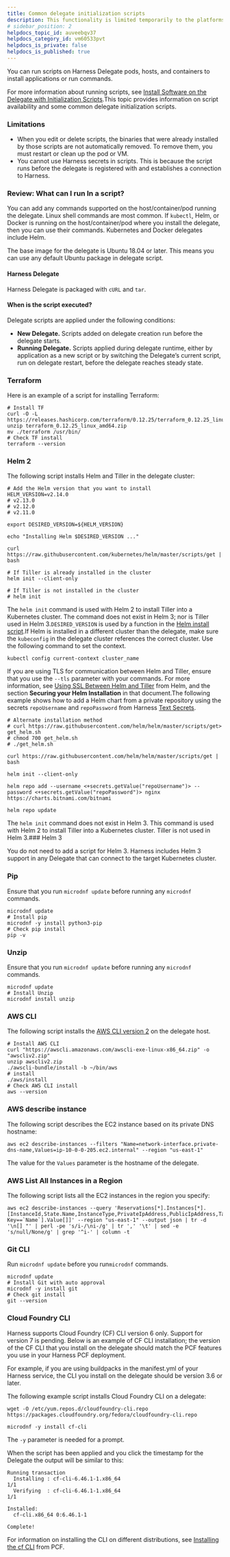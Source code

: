 ```yaml
---
title: Common delegate initialization scripts
description: This functionality is limited temporarily to the platforms and settings you can see. More functionality for this feature in coming soon. This topic provides information on script availability and som…
# sidebar_position: 2
helpdocs_topic_id: auveebqv37
helpdocs_category_id: vm60533pvt
helpdocs_is_private: false
helpdocs_is_published: true
---
```


You can run scripts on Harness Delegate pods, hosts, and containers to install applications or run commands.

For more information about running scripts, see [Install Software on the Delegate with Initialization Scripts](/docs/platform/2_Delegates/configure-delegates/run-scripts-on-delegates.md).This topic provides information on script availability and some common delegate initialization scripts.

### Limitations

* When you edit or delete scripts, the binaries that were already installed by those scripts are not automatically removed. To remove them, you must restart or clean up the pod or VM.
* You cannot use Harness secrets in scripts. This is because the script runs before the delegate is registered with and establishes a connection to Harness.

### Review: What can I run In a script?

You can add any commands supported on the host/container/pod running the delegate. Linux shell commands are most common. If `kubectl`, Helm, or Docker is running on the host/container/pod where you install the delegate, then you can use their commands. Kubernetes and Docker delegates include Helm.

The base image for the delegate is Ubuntu 18.04 or later. This means you can use any default Ubuntu package in delegate script.

#### Harness Delegate

Harness Delegate is packaged with `cURL` and `tar`.

#### When is the script executed?

Delegate scripts are applied under the following conditions:

* **New Delegate.** Scripts added on delegate creation run before the delegate starts.
* **Running Delegate.** Scripts applied during delegate runtime, either by application as a new script or by switching the Delegate’s current script, run on delegate restart, before the delegate reaches steady state.

### Terraform

Here is an example of a script for installing Terraform:

```
# Install TF  
curl -O -L  https://releases.hashicorp.com/terraform/0.12.25/terraform_0.12.25_linux_amd64.zip  
unzip terraform_0.12.25_linux_amd64.zip  
mv ./terraform /usr/bin/  
# Check TF install  
terraform --version
```

### Helm 2

The following script installs Helm and Tiller in the delegate cluster:

```
# Add the Helm version that you want to install  
HELM_VERSION=v2.14.0  
# v2.13.0  
# v2.12.0  
# v2.11.0  
  
export DESIRED_VERSION=${HELM_VERSION}  
  
echo "Installing Helm $DESIRED_VERSION ..."  
  
curl https://raw.githubusercontent.com/kubernetes/helm/master/scripts/get | bash  
  
# If Tiller is already installed in the cluster   
helm init --client-only  
  
# If Tiller is not installed in the cluster  
# helm init    
```
The `helm init` command is used with Helm 2 to install Tiller into a Kubernetes cluster. The command does not exist in Helm 3; nor is Tiller used in Helm 3.`DESIRED_VERSION` is used by a function in the [Helm install script](https://raw.githubusercontent.com/kubernetes/helm/master/scripts/get).If Helm is installed in a different cluster than the delegate, make sure the `kubeconfig` in the delegate cluster references the correct cluster. Use the following command to set the context.


```
kubectl config current-context cluster_name
```

If you are using TLS for communication between Helm and Tiller, ensure that you use the `--tls` parameter with your commands. For more information, see [Using SSL Between Helm and Tiller](https://docs.helm.sh/using_helm/#using-ssl-between-helm-and-tiller) from Helm, and the section **Securing your Helm Installation** in that document.The following example shows how to add a Helm chart from a private repository using the secrets `repoUsername` and `repoPassword` from Harness [Text Secrets](../../6_Security/2-add-use-text-secrets.md). 


```
# Alternate installation method  
# curl https://raw.githubusercontent.com/helm/helm/master/scripts/get> get_helm.sh  
# chmod 700 get_helm.sh  
# ./get_helm.sh  
  
curl https://raw.githubusercontent.com/helm/helm/master/scripts/get | bash  
  
helm init --client-only  
  
helm repo add --username <+secrets.getValue("repoUsername")> --password <+secrets.getValue("repoPassword")> nginx https://charts.bitnami.com/bitnami  
  
helm repo update
```
The `helm init` command does not exist in Helm 3. This command is used with Helm 2 to install Tiller into a Kubernetes cluster. Tiller is not used in Helm 3.### Helm 3

You do not need to add a script for Helm 3. Harness includes Helm 3 support in any Delegate that can connect to the target Kubernetes cluster.

### Pip

Ensure that you run `microdnf update` before running any `microdnf` commands.
```
microdnf update  
# Install pip  
microdnf -y install python3-pip  
# Check pip install  
pip -v
```

### Unzip

Ensure that you run `microdnf update` before running any `microdnf` commands.
```
microdnf update  
# Install Unzip  
microdnf install unzip
```

### AWS CLI

The following script installs the [AWS CLI version 2](https://docs.aws.amazon.com/cli/latest/userguide/install-cliv2-linux.html) on the delegate host.

```
# Install AWS CLI  
curl "https://awscli.amazonaws.com/awscli-exe-linux-x86_64.zip" -o "awscliv2.zip"  
unzip awscliv2.zip  
./awscli-bundle/install -b ~/bin/aws  
# install  
./aws/install  
# Check AWS CLI install  
aws --version
```

### AWS describe instance

The following script describes the EC2 instance based on its private DNS hostname:

```
aws ec2 describe-instances --filters "Name=network-interface.private-dns-name,Values=ip-10-0-0-205.ec2.internal" --region "us-east-1"
```

The value for the `Values` parameter is the hostname of the delegate.

### AWS List All Instances in a Region

The following script lists all the EC2 instances in the region you specify:

```
aws ec2 describe-instances --query 'Reservations[*].Instances[*].[InstanceId,State.Name,InstanceType,PrivateIpAddress,PublicIpAddress,Tags[?Key==`Name`].Value[]]' --region "us-east-1" --output json | tr -d '\n[] "' | perl -pe 's/i-/\ni-/g' | tr ',' '\t' | sed -e 's/null/None/g' | grep '^i-' | column -t
```

### Git CLI

Run `microdnf update` before you run`microdnf` commands.

```
microdnf update  
# Install Git with auto approval  
microdnf -y install git  
# Check git install  
git --version
```

### Cloud Foundry CLI

Harness supports Cloud Foundry (CF) CLI version 6 only. Support for version 7 is pending. Below is an example of CF CLI installation; the version of the CF CLI that you install on the delegate should match the PCF features you use in your Harness PCF deployment.

For example, if you are using buildpacks in the manifest.yml of your Harness service, the CLI you install on the delegate should be version 3.6 or later.

The following example script installs Cloud Foundry CLI on a delegate:

```
wget -O /etc/yum.repos.d/cloudfoundry-cli.repo https://packages.cloudfoundry.org/fedora/cloudfoundry-cli.repo  
  
microdnf -y install cf-cli
```
The `-y` parameter is needed for a prompt.

When the script has been applied and you click the timestamp for the Delegate the output will be similar to this:


```
Running transaction  
  Installing : cf-cli-6.46.1-1.x86_64                                       1/1   
  Verifying  : cf-cli-6.46.1-1.x86_64                                       1/1   
  
Installed:  
  cf-cli.x86_64 0:6.46.1-1                                                        
  
Complete!
```

For information on installing the CLI on different distributions, see [Installing the cf CLI](https://docs.pivotal.io/pivotalcf/2-3/cf-cli/install-go-cli.html) from PCF.


